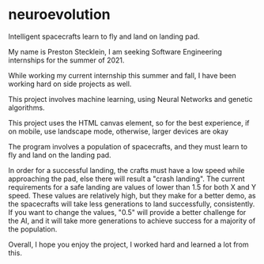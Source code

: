 # neuroevolution
Intelligent spacecrafts learn to fly and land on landing pad.

My name is Preston Stecklein,
I am seeking Software Engineering internships for the summer of 2021.

While working my current internship this summer and fall, I have been working hard on side projects as well.

This project involves machine learning, using Neural Networks and genetic algorithms.

This project uses the HTML canvas element, so for the best experience, if on mobile, use landscape mode, otherwise, larger devices are okay

The program involves a population of spacecrafts, and they must learn to fly and land on the landing pad.

In order for a successful landing, the crafts must have a low speed while approaching the pad, else there will result a "crash landing". The current requirements for a safe landing are values of lower than 1.5 for both X and Y speed. These values are relatively high, but they make for a better demo, as the spacecrafts will take less generations to land successfully, consistently. If you want to change the values, "0.5" will provide a better challenge for the AI, and it will take more generations to achieve success for a majority of the population.

Overall, I hope you enjoy the project, I worked hard and learned a lot from this.

